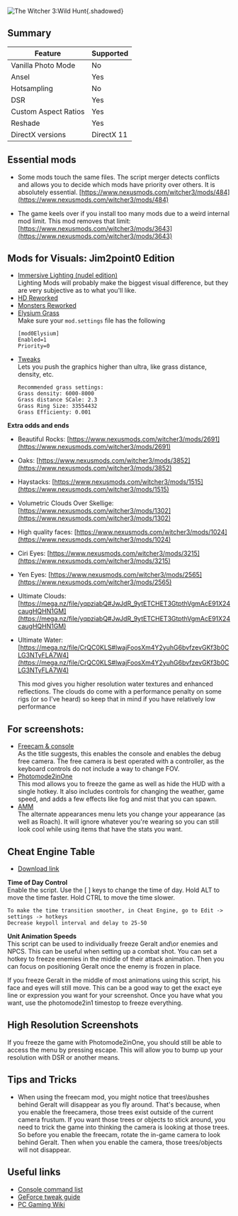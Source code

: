 ![The Witcher 3:Wild Hunt](Images\witcher3_header.png "Shot by jim2point0"){.shadowed}

## Summary

Feature | Supported
--|--
Vanilla Photo Mode | No
Ansel | Yes
Hotsampling | No
DSR | Yes
Custom Aspect Ratios | Yes
Reshade | Yes
DirectX versions | DirectX 11

Essential mods
--
* Some mods touch the same files. The script merger detects conflicts and allows you to decide which mods have priority over others. It is absolutely essential.
[https://www.nexusmods.com/witcher3/mods/484](https://www.nexusmods.com/witcher3/mods/484)

* The game keels over if you install too many mods due to a weird internal mod limit. This mod removes that limit: [https://www.nexusmods.com/witcher3/mods/3643](https://www.nexusmods.com/witcher3/mods/3643)

Mods for Visuals: Jim2point0 Edition
--
* [Immersive Lighting (nudel edition)](https://www.nexusmods.com/witcher3/mods/3953)  
Lighting Mods will probably make the biggest visual difference, but they are very subjective as to what you'll like.
* [HD Reworked](https://www.nexusmods.com/witcher3/mods/1021/)
* [Monsters Reworked](https://www.nexusmods.com/witcher3/mods/3580)
* [Elysium Grass](https://drive.google.com/file/d/1lGsFSyc3_7LitGL3csqk8ZntbAbbLWUb/view)  
    Make sure your `mod.settings` file has the following
    ```
    [mod0Elysium]
    Enabled=1
    Priority=0
    ```
* [Tweaks](https://www.nexusmods.com/witcher3/mods/2658)  
    Lets you push the graphics higher than ultra, like grass distance, density, etc.
    ```
    Recommended grass settings:
    Grass density: 6000-8000
    Grass distance SCale: 2.3
    Grass Ring Size: 33554432
    Grass Efficienty: 0.001
    ```

**Extra odds and ends**

* Beautiful Rocks: [https://www.nexusmods.com/witcher3/mods/2691](https://www.nexusmods.com/witcher3/mods/2691)  
* Oaks: [https://www.nexusmods.com/witcher3/mods/3852](https://www.nexusmods.com/witcher3/mods/3852)  
* Haystacks: [https://www.nexusmods.com/witcher3/mods/1515](https://www.nexusmods.com/witcher3/mods/1515)  
* Volumetric Clouds Over Skellige: [https://www.nexusmods.com/witcher3/mods/1302](https://www.nexusmods.com/witcher3/mods/1302)  
* High quality faces: [https://www.nexusmods.com/witcher3/mods/1024](https://www.nexusmods.com/witcher3/mods/1024)  
* Ciri Eyes: [https://www.nexusmods.com/witcher3/mods/3215](https://www.nexusmods.com/witcher3/mods/3215)  
* Yen Eyes: [https://www.nexusmods.com/witcher3/mods/2565](https://www.nexusmods.com/witcher3/mods/2565)  
* Ultimate Clouds: [https://mega.nz/file/yqpziabQ#JwJdR_9ytETCHET3GtpthVgmAcE91X24caugHQHN1GM](https://mega.nz/file/yqpziabQ#JwJdR_9ytETCHET3GtpthVgmAcE91X24caugHQHN1GM)  
* Ultimate Water: [https://mega.nz/file/CrQC0KLS#lwajFoosXm4Y2yuhG6bvfzevGKf3b0CLG3NTyFLA7W4](https://mega.nz/file/CrQC0KLS#lwajFoosXm4Y2yuhG6bvfzevGKf3b0CLG3NTyFLA7W4)  

    This mod gives you higher resolution water textures and enhanced reflections. 
    The clouds do come with a performance penalty on some rigs (or so I've heard) so keep that in mind if you have relatively low performance

For screenshots:
--
* [Freecam & console](https://www.nexusmods.com/witcher3/mods/3574)  
As the title suggests, this enables the console and enables the debug free camera. The free camera is best operated with a controller, as the keyboard controls do not include a way to change FOV.
* [Photomode2inOne](https://www.nexusmods.com/witcher3/mods/190)  
This mod allows you to freeze the game as well as hide the HUD with a single hotkey. It also includes controls for changing the weather, game speed, and adds a few effects like fog and mist that you can spawn.
* [AMM](https://www.nexusmods.com/witcher3/mods/780)    
    The alternate appearances menu lets you change your appearance (as well as Roach). It will ignore whatever you're wearing so you can still look cool while using items that have the stats you want.

Cheat Engine Table
--
* [Download link](../CheatTables/witcher3.CT) 

**Time of Day Control**  
Enable the script. Use the [ ] keys to change the time of day.
Hold ALT to move the time faster.
Hold CTRL to move the time slower. 

    To make the time transition smoother, in Cheat Engine, go to Edit -> settings -> hotkeys  
    Decrease keypoll interval and delay to 25-50

**Unit Animation Speeds**  
This script can be used to individually freeze Geralt and\or enemies and NPCS. This can be useful when setting up a combat shot. You can set a hotkey to freeze enemies in the middle of their attack animation. Then you can focus on positioning Geralt once the enemy is frozen in place.

If you freeze Geralt in the middle of most animations using this script, his face and eyes will still move. This can be a good way to get the exact eye line or expression you want for your screenshot. Once you have what you want, use the photomode2in1 timestop to freeze everything.

High Resolution Screenshots
--
If you freeze the game with Photomode2inOne, you should still be able to access the menu by pressing escape. This will allow you to bump up your resolution with DSR or another means. 

## Tips and Tricks
* When using the freecam mod, you might notice that trees\bushes behind Geralt will disappear as you fly around. That's because, when you enable the freecamera, those trees exist outside of the current camera frustum. If you want those trees or objects to stick around, you need to trick the game into thinking the camera is looking at those trees. So before you enable the freecam, rotate the in-game camera to look behind Geralt. Then when you enable the camera, those trees/objects will not disappear.


## Useful links

* [Console command list](https://commands.gg/witcher3)
* [GeForce tweak guide](https://www.geforce.com/whats-new/guides/the-witcher-3-wild-hunt-graphics-performance-and-tweaking-guide)
* [PC Gaming Wiki](https://pcgamingwiki.com/wiki/The_Witcher_3:_Wild_Hunt)